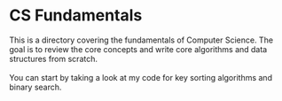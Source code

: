 <h1>CS Fundamentals</h1>
This is a directory covering the fundamentals of Computer Science. The goal is to review the core concepts and write core algorithms and data structures from scratch.
<br><br>
You can start by taking a look at my code for key sorting algorithms and binary search.
